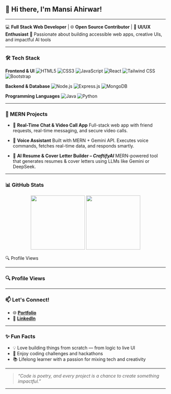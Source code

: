 ## 👋 Hi there, I'm Mansi Ahirwar!
---

💻 **Full Stack Web Developer** | 🌐 **Open Source Contributor** | 🎨 **UI/UX Enthusiast**
🚀 Passionate about building accessible web apps, creative UIs, and impactful AI tools

---

### 🛠️ Tech Stack

**Frontend & UI**
![HTML5](https://img.shields.io/badge/HTML5-E34F26?style=for-the-badge\&logo=html5\&logoColor=white)
![CSS3](https://img.shields.io/badge/CSS3-1572B6?style=for-the-badge\&logo=css3\&logoColor=white)
![JavaScript](https://img.shields.io/badge/JavaScript-F7DF1E?style=for-the-badge\&logo=javascript\&logoColor=black)
![React](https://img.shields.io/badge/React-20232A?style=for-the-badge\&logo=react\&logoColor=61DAFB)
![Tailwind CSS](https://img.shields.io/badge/Tailwind-06B6D4?style=for-the-badge\&logo=tailwindcss\&logoColor=white)
![Bootstrap](https://img.shields.io/badge/Bootstrap-7952B3?style=for-the-badge\&logo=bootstrap\&logoColor=white)

**Backend & Database**
![Node.js](https://img.shields.io/badge/Node.js-339933?style=for-the-badge\&logo=nodedotjs\&logoColor=white)
![Express.js](https://img.shields.io/badge/Express.js-000000?style=for-the-badge\&logo=express\&logoColor=white)
![MongoDB](https://img.shields.io/badge/MongoDB-47A248?style=for-the-badge\&logo=mongodb\&logoColor=white)

**Programming Languages**
![Java](https://img.shields.io/badge/Java-ED8B00?style=for-the-badge\&logo=openjdk\&logoColor=white)
![Python](https://img.shields.io/badge/Python-3776AB?style=for-the-badge\&logo=python\&logoColor=white)

---

### 🚧 MERN Projects

* 🔹 **Real-Time Chat & Video Call App**
  Full-stack web app with friend requests, real-time messaging, and secure video calls.

* 🔹 **Voice Assistant**
  Built with MERN + Gemini API. Executes voice commands, fetches real-time data, and responds smartly.

* 🔹 **AI Resume & Cover Letter Builder – *CraftifyAI***
  MERN-powered tool that generates resumes & cover letters using LLMs like Gemini or DeepSeek.

---

### 📊 GitHub Stats
<p align="center"> <img src="https://github-readme-stats.vercel.app/api?username=mansix02&show_icons=true&theme=tokyonight" height="170px"/> <img src="https://github-readme-stats.vercel.app/api/top-langs/?username=mansix02&layout=compact&theme=tokyonight" height="170px"/> </p>
🔍 Profile Views

---

### 🔍 Profile Views

---

### 📫 Let's Connect!

* 🌐 [**Portfolio**](https://mansiahirwarportfolio.netlify.app/)
* 💼 [**LinkedIn**](https://www.linkedin.com/in/mansi-ahirwar-18446a286)

---

### ✨ Fun Facts

* 💡 Love building things from scratch — from logic to live UI
* 🧩 Enjoy coding challenges and hackathons
* 📚 Lifelong learner with a passion for mixing tech and creativity

---

> *“Code is poetry, and every project is a chance to create something impactful.”*

---
